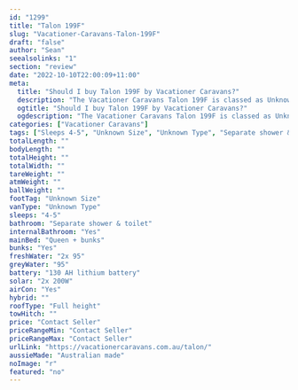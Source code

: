 ```yaml
---
id: "1299"
title: "Talon 199F"
slug: "Vacationer-Caravans-Talon-199F"
draft: "false"
author: "Sean"
seealsolinks: "1"
section: "review"
date: "2022-10-10T22:00:09+11:00"
meta:
  title: "Should I buy Talon 199F by Vacationer Caravans?"
  description: "The Vacationer Caravans Talon 199F is classed as Unknown Type, and sleeps 4-5 people. It is Australian made and comes in at Unknown Size. It generally has Separate shower & toilet."
  ogtitle: "Should I buy Talon 199F by Vacationer Caravans?"
  ogdescription: "The Vacationer Caravans Talon 199F is classed as Unknown Type, and sleeps 4-5 people. It is Australian made and comes in at Unknown Size. It generally has Separate shower & toilet."
categories: ["Vacationer Caravans"]
tags: ["Sleeps 4-5", "Unknown Size", "Unknown Type", "Separate shower & toilet", "Full height", "Price Unknown"]
totalLength: ""
bodyLength: ""
totalHeight: ""
totalWidth: ""
tareWeight: ""
atmWeight: ""
ballWeight: ""
footTag: "Unknown Size"
vanType: "Unknown Type"
sleeps: "4-5"
bathroom: "Separate shower & toilet"
internalBathroom: "Yes"
mainBed: "Queen + bunks"
bunks: "Yes"
freshWater: "2x 95"
greyWater: "95"
battery: "130 AH lithium battery"
solar: "2x 200W"
airCon: "Yes"
hybrid: ""
roofType: "Full height"
towHitch: ""
price: "Contact Seller"
priceRangeMin: "Contact Seller"
priceRangeMax: "Contact Seller"
urlLink: "https://vacationercaravans.com.au/talon/"
aussieMade: "Australian made"
noImage: "r"
featured: "no"
---
```


